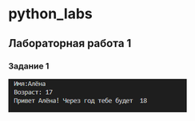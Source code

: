 # python_labs 
## Лабораторная работа 1 
### Задание 1 
![image1!](./images/lab01/img1.png)
###
###
###
###

